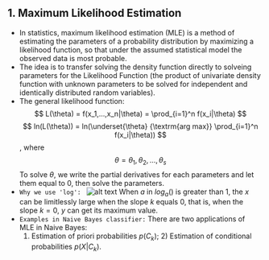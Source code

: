 ## 1. Maximum Likelihood Estimation
- In statistics, maximum likelihood estimation (MLE) is a method of estimating the parameters of a probability distribution by maximizing a likelihood function, so that under the assumed statistical model the observed data is most probable. 
- The idea is to transfer solving the density function directly to solveing parameters for the Likelihood Function (the product of univariate density function with unknown parameters to be solved for independent and identically distributed random variables).
- The general likelihood function:
$$ L(\theta) = f(x_1,...,x_n|\theta) = \prod_{i=1}^n f(x_i|\theta) $$
$$ ln(L(\theta)) = ln(\underset{\theta} {\textrm{arg max}} \prod_{i=1}^n f(x_i|\theta)) $$
, where
$$ \theta = {\theta_1, \theta_2,..., \theta_s} $$
To solve $\theta$, we write the partial derivatives for each parameters and let them equal to 0, then solve the parameters.
- ```Why we use 'log': ```
![alt text](https://img-blog.csdn.net/2018041616140618)
When $a$ in ${log_a}()$ is greater than 1, the $x$ can be limitlessly large when the slope $k$ equals 0, that is, when the slope $k = 0$, $y$ can get its maximum value.
- ```Examples in Naive Bayes classifier:```
There are two applications of MLE in Naive Bayes:
  1) Estimation of priori probabilities $p(C_k)$; 2) Estimation of conditional probabilities $p(X|C_k)$.
